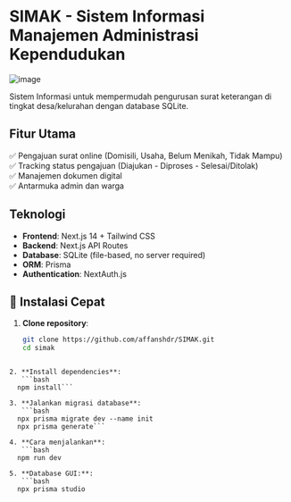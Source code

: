 # SIMAK - Sistem Informasi Manajemen Administrasi Kependudukan

![image](https://github.com/user-attachments/assets/537fa1f5-1d87-4604-985b-d586e1aa40a3)

Sistem Informasi untuk mempermudah pengurusan surat keterangan di tingkat desa/kelurahan dengan database SQLite.

## Fitur Utama
✅ Pengajuan surat online (Domisili, Usaha, Belum Menikah, Tidak Mampu)  
✅ Tracking status pengajuan (Diajukan - Diproses - Selesai/Ditolak)  
✅ Manajemen dokumen digital  
✅ Antarmuka admin dan warga  

## Teknologi
- **Frontend**: Next.js 14 + Tailwind CSS
- **Backend**: Next.js API Routes
- **Database**: SQLite (file-based, no server required)
- **ORM**: Prisma
- **Authentication**: NextAuth.js

## 🚀 Instalasi Cepat

1. **Clone repository**:
   ```bash
   git clone https://github.com/affanshdr/SIMAK.git
   cd simak
```

2. **Install dependencies**:
   ```bash
  npm install```

3. **Jalankan migrasi database**:
   ```bash
  npx prisma migrate dev --name init
  npx prisma generate```

4. **Cara menjalankan**:
   ```bash
  npm run dev

5. **Database GUI:**:
   ```bash
  npx prisma studio
